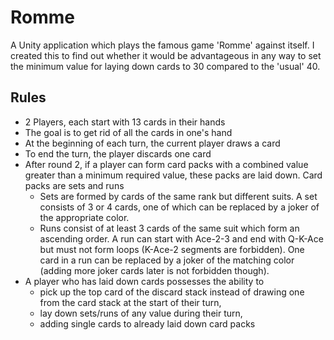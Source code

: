 # Romme
A Unity application which plays the famous game 'Romme' against itself. I created this to find out whether it would be advantageous in any way to set the minimum value for laying down cards to 30 compared to the 'usual' 40.

## Rules
- 2 Players, each start with 13 cards in their hands
- The goal is to get rid of all the cards in one's hand
- At the beginning of each turn, the current player draws a card
- To end the turn, the player discards one card
- After round 2, if a player can form card packs with a combined value greater than a minimum required value, these packs are laid down. Card packs are sets and runs
  - Sets are formed by cards of the same rank but different suits. A set consists of 3 or 4 cards, one of which can be replaced by a joker of the appropriate color.
  - Runs consist of at least 3 cards of the same suit which form an ascending order. A run can start with Ace-2-3 and end with Q-K-Ace but must not form loops (K-Ace-2 segments are forbidden). One card in a run can be replaced by a joker of the matching color (adding more joker cards later is not forbidden though).
- A player who has laid down cards possesses the ability to
  - pick up the top card of the discard stack instead of drawing one from the card stack at the start of their turn,
  - lay down sets/runs of any value during their turn,
  - adding single cards to already laid down card packs
